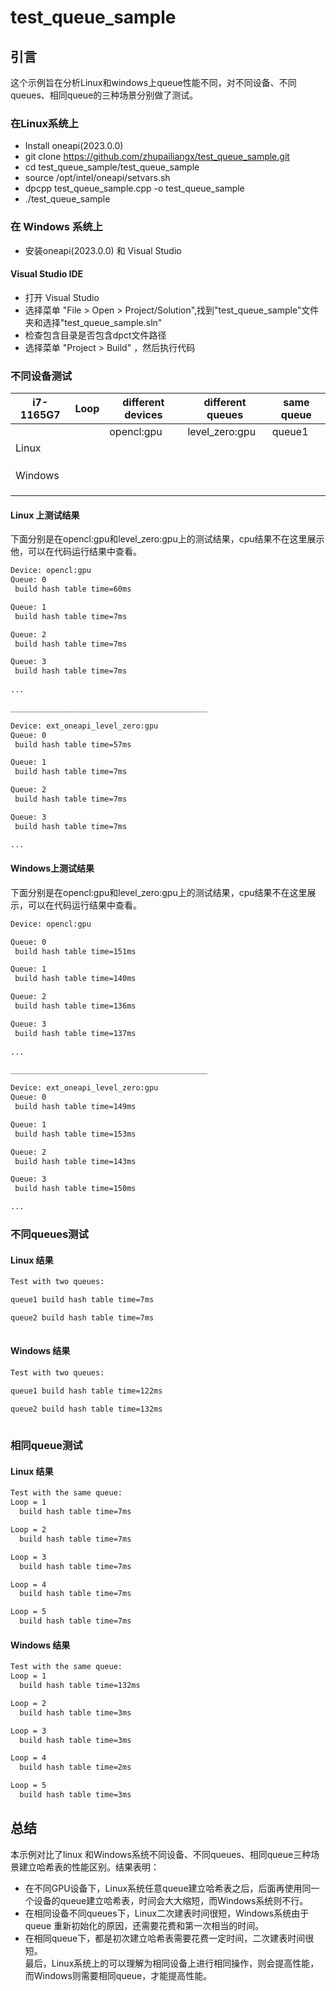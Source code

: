 # test_queue_sample
## 引言
这个示例旨在分析Linux和windows上queue性能不同，对不同设备、不同queues、相同queue的三种场景分别做了测试。

### 在Linux系统上
* Install oneapi(2023.0.0)
* git clone https://github.com/zhupailiangx/test_queue_sample.git
* cd test_queue_sample/test_queue_sample
* source /opt/intel/oneapi/setvars.sh
* dpcpp test_queue_sample.cpp -o test_queue_sample
* ./test_queue_sample

### 在 Windows 系统上
* 安装oneapi(2023.0.0) 和 Visual Studio

#### Visual Studio IDE
* 打开 Visual Studio
* 选择菜单 "File > Open > Project/Solution",找到"test_queue_sample"文件夹和选择"test_queue_sample.sln"
* 检查包含目录是否包含dpct文件路径
* 选择菜单 "Project > Build" ，然后执行代码
     

### 不同设备测试               





|  i7-1165G7   |  Loop|  different devices     | different queues    |  same queue | 
| ----         |----  |----                    |-----                |----         |
|              |      |opencl:gpu|level_zero:gpu|    queue1   |queue2|       queue |
|  Linux       |      |          |              |             |      |             |
|              |      |          |              |             |      |             |
|              |      |          |              |             |      |             |
|              |      |          |              |             |      |             |
|  Windows     |      |          |              |             |      |             |
|              |      |          |              |             |      |             |
|              |      |          |              |             |      |             |
|              |      |          |              |             |      |             |


#### Linux 上测试结果
下面分别是在opencl:gpu和level_zero:gpu上的测试结果，cpu结果不在这里展示他，可以在代码运行结果中查看。
```bash
Device: opencl:gpu
Queue: 0
 build hash table time=60ms

Queue: 1
 build hash table time=7ms

Queue: 2
 build hash table time=7ms

Queue: 3
 build hash table time=7ms
 
...

____________________________________________

Device: ext_oneapi_level_zero:gpu
Queue: 0
 build hash table time=57ms

Queue: 1
 build hash table time=7ms

Queue: 2
 build hash table time=7ms

Queue: 3
 build hash table time=7ms

...

```
#### Windows上测试结果
下面分别是在opencl:gpu和level_zero:gpu上的测试结果，cpu结果不在这里展示，可以在代码运行结果中查看。
```bash
Device: opencl:gpu

Queue: 0
 build hash table time=151ms

Queue: 1
 build hash table time=140ms

Queue: 2
 build hash table time=136ms

Queue: 3
 build hash table time=137ms
 
...

____________________________________________

Device: ext_oneapi_level_zero:gpu
Queue: 0
 build hash table time=149ms

Queue: 1
 build hash table time=153ms

Queue: 2
 build hash table time=143ms

Queue: 3
 build hash table time=150ms

...

```
### 不同queues测试
#### Linux 结果
```bash
Test with two queues:

queue1 build hash table time=7ms

queue2 build hash table time=7ms
 
```
#### Windows 结果
```bash
Test with two queues:

queue1 build hash table time=122ms

queue2 build hash table time=132ms
 
```

### 相同queue测试
#### Linux 结果
```bash
Test with the same queue:
Loop = 1
  build hash table time=7ms

Loop = 2
  build hash table time=7ms

Loop = 3
  build hash table time=7ms

Loop = 4
  build hash table time=7ms

Loop = 5
  build hash table time=7ms
```

#### Windows 结果
```bash
Test with the same queue:
Loop = 1
  build hash table time=132ms

Loop = 2
  build hash table time=3ms

Loop = 3
  build hash table time=3ms

Loop = 4
  build hash table time=2ms

Loop = 5
  build hash table time=3ms
```


## 总结
本示例对比了linux 和Windows系统不同设备、不同queues、相同queue三种场景建立哈希表的性能区别。结果表明：
* 在不同GPU设备下，Linux系统任意queue建立哈希表之后，后面再使用同一个设备的queue建立哈希表，时间会大大缩短，而Windows系统则不行。
* 在相同设备不同queues下，Linux二次建表时间很短，Windows系统由于queue 重新初始化的原因，还需要花费和第一次相当的时间。
* 在相同queue下，都是初次建立哈希表需要花费一定时间，二次建表时间很短。\
最后，Linux系统上的可以理解为相同设备上进行相同操作，则会提高性能，而Windows则需要相同queue，才能提高性能。
